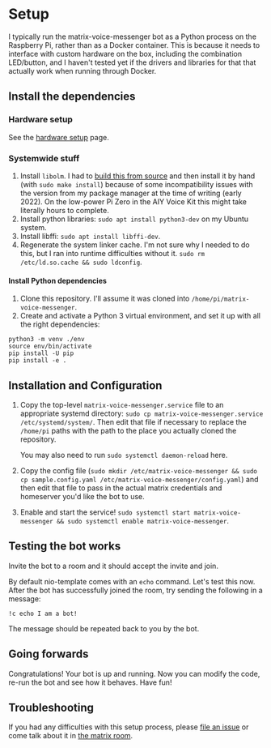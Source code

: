 # Setup

I typically run the matrix-voice-messenger bot as a Python process on the Raspberry Pi, rather than as a Docker container. This is because it needs to interface with custom hardware on the box, including the combination LED/button, and I haven't tested yet if the drivers and libraries for that that actually work when running through Docker.

## Install the dependencies

### Hardware setup

See the [hardware setup](hardware-setup.md) page.

### Systemwide stuff

1. Install `libolm`. I had to [build this from source](https://gitlab.matrix.org/matrix-org/olm#building) and then install it by hand (with `sudo make install`) because of some incompatibility issues with the version from my package manager at the time of writing (early 2022). On the low-power Pi Zero in the AIY Voice Kit this might take literally hours to complete.
2. Install python libraries: `sudo apt install python3-dev` on my Ubuntu system.
3. Install libffi: `sudo apt install libffi-dev`.
4. Regenerate the system linker cache. I'm not sure why I needed to do this, but I ran into runtime difficulties without it. `sudo rm /etc/ld.so.cache && sudo ldconfig`.

#### Install Python dependencies

1. Clone this repository. I'll assume it was cloned into `/home/pi/matrix-voice-messenger`.
2. Create and activate a Python 3 virtual environment, and set it up with all the right dependencies:

```
python3 -m venv ./env
source env/bin/activate
pip install -U pip
pip install -e .
```

## Installation and Configuration

1. Copy the top-level `matrix-voice-messenger.service` file to an appropriate systemd directory: `sudo cp matrix-voice-messenger.service /etc/systemd/system/`. Then edit that file if necessary to replace the `/home/pi` paths with the path to the place you actually cloned the repository.
    
    You may also need to run `sudo systemctl daemon-reload` here.

2. Copy the config file (`sudo mkdir /etc/matrix-voice-messenger && sudo cp sample.config.yaml /etc/matrix-voice-messenger/config.yaml`) and then edit that file to pass in the actual matrix credentials and homeserver you'd like the bot to use.

3. Enable and start the service! `sudo systemctl start matrix-voice-messenger && sudo systemctl enable matrix-voice-messenger`.

## Testing the bot works

Invite the bot to a room and it should accept the invite and join.

By default nio-template comes with an `echo` command. Let's test this now.
After the bot has successfully joined the room, try sending the following
in a message:

```
!c echo I am a bot!
```

The message should be repeated back to you by the bot.

## Going forwards

Congratulations! Your bot is up and running. Now you can modify the code,
re-run the bot and see how it behaves. Have fun!

## Troubleshooting

If you had any difficulties with this setup process, please [file an
issue](https://github.com/anoadragon453/nio-template/issues]) or come talk
about it in [the matrix room](https://matrix.to/#/#nio-template).

